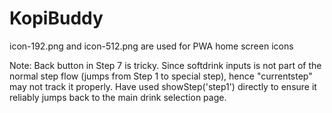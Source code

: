 # KopiBuddy


icon-192.png and icon-512.png are used for PWA home screen icons

Note: Back button in Step 7 is tricky. Since softdrink inputs is not part of the normal step flow (jumps from Step 1 to special step), hence "currentstep" may not track it properly. Have used showStep('step1') directly to ensure it reliably jumps back to the main drink selection page. 
